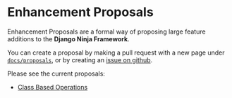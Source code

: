 # Enhancement Proposals

Enhancement Proposals are a formal way of proposing large feature additions to the **Django Ninja Framework**.

You can create a proposal by making a pull request with a new page under [`docs/proposals`](https://github.com/vitalik/django-ninja/tree/master/docs/docs/proposals), or by creating an [issue on github](https://github.com/vitalik/django-ninja/issues).

Please see the current proposals:

 - [Class Based Operations](cbv)
